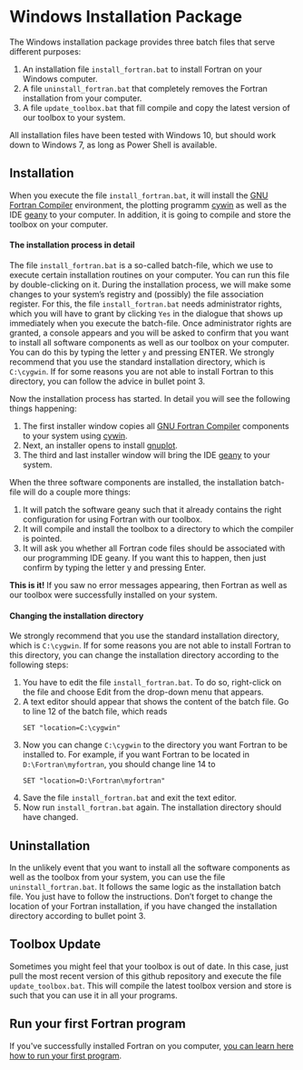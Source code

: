 # Windows Installation Package

The Windows installation package provides three batch files that serve different purposes:

1. An installation file `install_fortran.bat` to install Fortran on your Windows computer.
2. A file `uninstall_fortran.bat` that completely removes the Fortran installation from your computer.
3. A file `update_toolbox.bat` that fill compile and copy the latest version of our toolbox to your system.

All installation files have been tested with Windows 10, but should work down to Windows 7, as long as Power Shell is available.



## Installation

When you execute the file `install_fortran.bat`, it will install the [GNU Fortran Compiler](https://gcc.gnu.org/fortran/) environment, the plotting programm [cywin](https://www.cygwin.com) as well as the IDE [geany](https://www.geany.org/) to your computer. In addition, it is going to compile and store the toolbox on your computer.


#### The installation process in detail

The file `install_fortran.bat` is a so-called batch-file, which we use to execute certain installation routines on your computer. You can run this file by double-clicking on it. During the installation process, we will make some changes to your system’s registry and (possibly) the file association register. For this, the file `install_fortran.bat` needs administrator rights, which you will have to grant by clicking `Yes` in the dialogue that shows up immediately when you execute the batch-file. Once administrator rights are granted, a console appears and you will be asked to confirm that you want to install all software components as well as our toolbox on your computer. You can do this by typing the letter `y` and pressing ENTER. We strongly recommend that you use the standard installation directory, which is `C:\cygwin`. If for some reasons you are not able to install Fortran to this directory, you can follow the advice in bullet point 3.

Now the installation process has started. In detail you will see the following things happening:

1. The first installer window copies all [GNU Fortran Compiler](https://gcc.gnu.org/fortran/) components to your system using [cywin](https://www.cygwin.com).
2. Next, an installer opens to install [gnuplot](http://gnuplot.info/).
3. The third and last installer window will bring the IDE [geany](https://www.geany.org/) to your system.

When the three software components are installed, the installation batch-file will do a couple more things:

1. It will patch the software geany such that it already contains the right configuration for using Fortran with our toolbox.
2. It will compile and install the toolbox to a directory to which the compiler is pointed.
3. It will ask you whether all Fortran code files should be associated with our programming IDE geany. If you want this to happen, then just confirm by typing the letter y and pressing Enter.

**This is it!** If you saw no error messages appearing, then Fortran as well as our toolbox were successfully installed on your system.


#### Changing the installation directory

We strongly recommend that you use the standard installation directory, which is `C:\cygwin`. If for some reasons you are not able to install Fortran to this directory, you can change the installation directory according to the following steps:

1. You have to edit the file `install_fortran.bat`. To do so, right-click on the file and choose Edit from the drop-down menu that appears.
2. A text editor should appear that shows the content of the batch file. Go to line 12 of the batch file, which reads
    ```
    SET "location=C:\cygwin"
    ```
3. Now you can change `C:\cygwin` to the directory you want Fortran to be installed to. For example, if you want Fortran to be located in `D:\Fortran\myfortran`, you should change line 14 to
    ```
    SET "location=D:\Fortran\myfortran"
    ```
4. Save the file `install_fortran.bat` and exit the text editor.
5. Now run `install_fortran.bat` again. The installation directory should have changed.



## Uninstallation

In the unlikely event that you want to install all the software components as well as the toolbox from your system, you can use the file `uninstall_fortran.bat`. It follows the same logic as the installation batch file. You just have to follow the instructions. Don’t forget to change the location of your Fortran installation, if you have changed the installation directory according to bullet point 3.


## Toolbox Update

Sometimes you might feel that your toolbox is out of date. In this case, just pull the most recent version of this github repository and execute the file `update_toolbox.bat`. This will compile the latest toolbox version and store is such that you can use it in all your programs.


## Run your first Fortran program

If you've successfully installed Fortran on you computer, [you can learn here how to run your first program](https://www.ce-fortran.com/run-program-win/).
